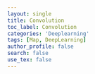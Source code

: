 ```yaml
---
layout: single
title: Convolution
toc_label: Convolution
categories: 'Deeplearning'
tags: [Map, DeepLearning]
author_profile: false
search: false
use_tex: false
---
```


